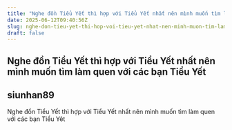 ```yaml
---
title: "Nghe đồn Tiểu Yết thì hợp với Tiểu Yết nhất nên mình muốn tìm làm quen với các bạn Tiểu Yết"
date: 2025-06-12T09:40:56Z
slug: nghe-don-tieu-yet-thi-hop-voi-tieu-yet-nhat-nen-minh-muon-tim-lam-quen-voi-cac-ban-tieu-yet
draft: false
---
```


## Nghe đồn Tiểu Yết thì hợp với Tiểu Yết nhất nên mình muốn tìm làm quen với các bạn Tiểu Yết

## siunhan89

Nghe đồn Tiểu Yết thì hợp với Tiểu Yết nhất nên mình muốn tìm làm quen với các bạn Tiểu Yêt